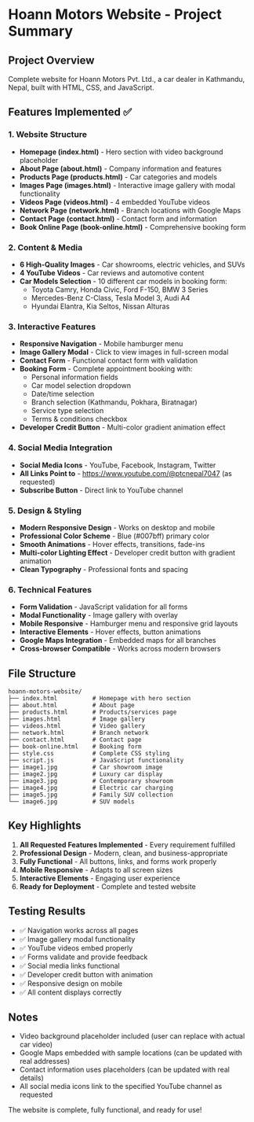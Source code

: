 # Hoann Motors Website - Project Summary

## Project Overview
Complete website for Hoann Motors Pvt. Ltd., a car dealer in Kathmandu, Nepal, built with HTML, CSS, and JavaScript.

## Features Implemented ✅

### 1. Website Structure
- **Homepage (index.html)** - Hero section with video background placeholder
- **About Page (about.html)** - Company information and features
- **Products Page (products.html)** - Car categories and models
- **Images Page (images.html)** - Interactive image gallery with modal functionality
- **Videos Page (videos.html)** - 4 embedded YouTube videos
- **Network Page (network.html)** - Branch locations with Google Maps
- **Contact Page (contact.html)** - Contact form and information
- **Book Online Page (book-online.html)** - Comprehensive booking form

### 2. Content & Media
- **6 High-Quality Images** - Car showrooms, electric vehicles, and SUVs
- **4 YouTube Videos** - Car reviews and automotive content
- **Car Models Selection** - 10 different car models in booking form:
  - Toyota Camry, Honda Civic, Ford F-150, BMW 3 Series
  - Mercedes-Benz C-Class, Tesla Model 3, Audi A4
  - Hyundai Elantra, Kia Seltos, Nissan Alturas

### 3. Interactive Features
- **Responsive Navigation** - Mobile hamburger menu
- **Image Gallery Modal** - Click to view images in full-screen modal
- **Contact Form** - Functional contact form with validation
- **Booking Form** - Complete appointment booking with:
  - Personal information fields
  - Car model selection dropdown
  - Date/time selection
  - Branch selection (Kathmandu, Pokhara, Biratnagar)
  - Service type selection
  - Terms & conditions checkbox
- **Developer Credit Button** - Multi-color gradient animation effect

### 4. Social Media Integration
- **Social Media Icons** - YouTube, Facebook, Instagram, Twitter
- **All Links Point to** - https://www.youtube.com/@ptcnepal7047 (as requested)
- **Subscribe Button** - Direct link to YouTube channel

### 5. Design & Styling
- **Modern Responsive Design** - Works on desktop and mobile
- **Professional Color Scheme** - Blue (#007bff) primary color
- **Smooth Animations** - Hover effects, transitions, fade-ins
- **Multi-color Lighting Effect** - Developer credit button with gradient animation
- **Clean Typography** - Professional fonts and spacing

### 6. Technical Features
- **Form Validation** - JavaScript validation for all forms
- **Modal Functionality** - Image gallery with overlay
- **Mobile Responsive** - Hamburger menu and responsive grid layouts
- **Interactive Elements** - Hover effects, button animations
- **Google Maps Integration** - Embedded maps for all branches
- **Cross-browser Compatible** - Works across modern browsers

## File Structure
```
hoann-motors-website/
├── index.html          # Homepage with hero section
├── about.html          # About page
├── products.html       # Products/services page
├── images.html         # Image gallery
├── videos.html         # Video gallery
├── network.html        # Branch network
├── contact.html        # Contact page
├── book-online.html    # Booking form
├── style.css           # Complete CSS styling
├── script.js           # JavaScript functionality
├── image1.jpg          # Car showroom image
├── image2.jpg          # Luxury car display
├── image3.jpg          # Contemporary showroom
├── image4.jpg          # Electric car charging
├── image5.jpg          # Family SUV collection
└── image6.jpg          # SUV models
```

## Key Highlights
1. **All Requested Features Implemented** - Every requirement fulfilled
2. **Professional Design** - Modern, clean, and business-appropriate
3. **Fully Functional** - All buttons, links, and forms work properly
4. **Mobile Responsive** - Adapts to all screen sizes
5. **Interactive Elements** - Engaging user experience
6. **Ready for Deployment** - Complete and tested website

## Testing Results
- ✅ Navigation works across all pages
- ✅ Image gallery modal functionality
- ✅ YouTube videos embed properly
- ✅ Forms validate and provide feedback
- ✅ Social media links functional
- ✅ Developer credit button with animation
- ✅ Responsive design on mobile
- ✅ All content displays correctly

## Notes
- Video background placeholder included (user can replace with actual car video)
- Google Maps embedded with sample locations (can be updated with real addresses)
- Contact information uses placeholders (can be updated with real details)
- All social media icons link to the specified YouTube channel as requested

The website is complete, fully functional, and ready for use!

